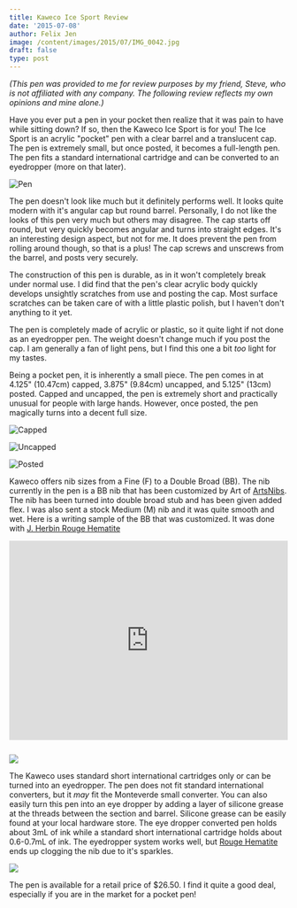 ```yaml
---
title: Kaweco Ice Sport Review
date: '2015-07-08'
author: Felix Jen
image: /content/images/2015/07/IMG_0042.jpg
draft: false
type: post
---
```

*(This pen was provided to me for review purposes by my friend, Steve, who is not affiliated with any company. The following review reflects my own opinions and mine alone.)*

Have you ever put a pen in your pocket then realize that it was pain to have while sitting down? If so, then the Kaweco Ice Sport is for you! The Ice Sport is an acrylic "pocket" pen with a clear barrel and a translucent cap. The pen is extremely small, but once posted, it becomes a full-length pen. The pen fits a standard international cartridge and can be converted to an eyedropper (more on that later). 

![Pen](/content/images/2015/07/IMG_0043.jpg)

The pen doesn't look like much but it definitely performs well. It looks quite modern with it's angular cap but round barrel. Personally, I do not like the looks of this pen very much but others may disagree. The cap starts off round, but very quickly becomes angular and turns into straight edges. It's an interesting design aspect, but not for me. It does prevent the pen from rolling around though, so that is a plus! The cap screws and unscrews from the barrel, and posts very securely.

The construction of this pen is durable, as in it won't completely break under normal use. I did find that the pen's clear acrylic body quickly develops unsightly scratches from use and posting the cap. Most surface scratches can be taken care of with a little plastic polish, but I haven't don't anything to it yet. 

The pen is completely made of acrylic or plastic, so it quite light if not done as an eyedropper pen. The weight doesn't change much if you post the cap. I am generally a fan of light pens, but I find this one a bit *too* light for my tastes. 

Being a pocket pen, it is inherently a small piece. The pen comes in at 4.125" (10.47cm) capped, 3.875" (9.84cm) uncapped, and 5.125" (13cm) posted. Capped and uncapped, the pen is extremely short and practically unusual for people with large hands. However, once posted, the pen magically turns into a decent full size.

![Capped](/content/images/2015/07/IMG_0051.jpg)

![Uncapped](/content/images/2015/07/IMG_0046.jpg)

![Posted](/content/images/2015/07/IMG_0050.jpg)

Kaweco offers nib sizes from a Fine (F) to a Double Broad (BB). The nib currently in the pen is a BB nib that has been customized by Art of [ArtsNibs](http://artsnibs.com/). The nib has been turned into double broad stub and has been given added flex. I was also sent a stock Medium (M) nib and it was quite smooth and wet. Here is a writing sample of the BB that was customized. It was done with [J. Herbin Rouge Hematite](/j-herbin-rouge-hematite-review/)

<iframe width="640" height="360" src="https://www.youtube.com/embed/S2FP5qdgxbM" frameborder="0" allowfullscreen style="max-width: 100%; padding-bottom: 12px;"></iframe>

![](/content/images/2015/07/IMG_4901-1.jpg)

The Kaweco uses standard short international cartridges only or can be turned into an eyedropper. The pen does not fit standard international converters, but it *may* fit the Monteverde small converter. You can also easily turn this pen into an eye dropper by adding a layer of silicone grease at the threads between the section and barrel. Silicone grease can be easily found at your local hardware store. The eye dropper converted pen holds about 3mL of ink while a standard short international cartridge holds about 0.6-0.7mL of ink. The eyedropper system works well, but [Rouge Hematite](/j-herbin-rouge-hematite-review/) ends up clogging the nib due to it's sparkles. 

![](/content/images/2015/07/IMG_0055.jpg)

The pen is available for a retail price of $26.50. I find it quite a good deal, especially if you are in the market for a pocket pen!
